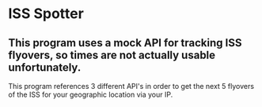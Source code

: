 # ISS Spotter 

## This program uses a mock API for tracking ISS flyovers, so times are not actually usable unfortunately.

This program references 3 different API's in order to get the next 5 flyovers of the ISS for your geographic location via your IP.